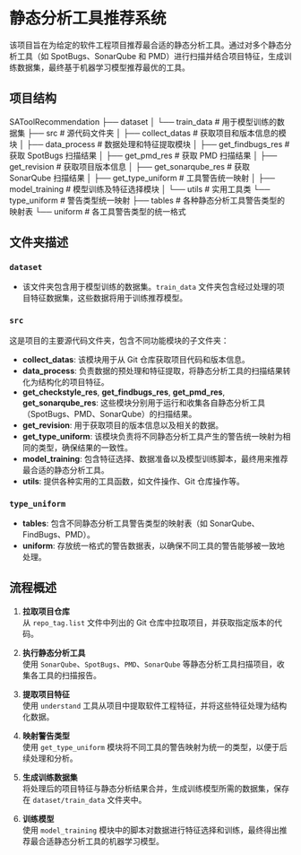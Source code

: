 # 静态分析工具推荐系统

该项目旨在为给定的软件工程项目推荐最合适的静态分析工具。通过对多个静态分析工具（如 SpotBugs、SonarQube 和 PMD）进行扫描并结合项目特征，生成训练数据集，最终基于机器学习模型推荐最优的工具。

## 项目结构
SAToolRecommendation
├── dataset 
│ └── train_data # 用于模型训练的数据集 
├── src # 源代码文件夹 
│ ├── collect_datas # 获取项目和版本信息的模块 
│ ├── data_process # 数据处理和特征提取模块
│ ├── get_findbugs_res # 获取 SpotBugs 扫描结果 
│ ├── get_pmd_res # 获取 PMD 扫描结果 
│ ├── get_revision # 获取项目版本信息 
│ ├── get_sonarqube_res # 获取 SonarQube 扫描结果 
│ ├── get_type_uniform # 工具警告统一映射 
│ ├── model_training # 模型训练及特征选择模块 
│ └── utils # 实用工具类 
└── type_uniform # 警告类型统一映射 
    ├── tables # 各种静态分析工具警告类型的映射表 
    └── uniform # 各工具警告类型的统一格式


## 文件夹描述

### `dataset`
- 该文件夹包含用于模型训练的数据集。`train_data` 文件夹包含经过处理的项目特征数据集，这些数据将用于训练推荐模型。

### `src`
这是项目的主要源代码文件夹，包含不同功能模块的子文件夹：

- **collect_datas**: 该模块用于从 Git 仓库获取项目代码和版本信息。
- **data_process**: 负责数据的预处理和特征提取，将静态分析工具的扫描结果转化为结构化的项目特征。
- **get_checkstyle_res**, **get_findbugs_res**, **get_pmd_res**, **get_sonarqube_res**: 这些模块分别用于运行和收集各自静态分析工具（SpotBugs、PMD、SonarQube）的扫描结果。
- **get_revision**: 用于获取项目的版本信息以及相关的数据。
- **get_type_uniform**: 该模块负责将不同静态分析工具产生的警告统一映射为相同的类型，确保结果的一致性。
- **model_training**: 包含特征选择、数据准备以及模型训练脚本，最终用来推荐最合适的静态分析工具。
- **utils**: 提供各种实用的工具函数，如文件操作、Git 仓库操作等。

### `type_uniform`
- **tables**: 包含不同静态分析工具警告类型的映射表（如 SonarQube、FindBugs、PMD）。
- **uniform**: 存放统一格式的警告数据表，以确保不同工具的警告能够被一致地处理。

## 流程概述

1. **拉取项目仓库**  
   从 `repo_tag.list` 文件中列出的 Git 仓库中拉取项目，并获取指定版本的代码。

2. **执行静态分析工具**  
   使用 `SonarQube`、`SpotBugs`、`PMD`、`SonarQube` 等静态分析工具扫描项目，收集各工具的扫描报告。

3. **提取项目特征**  
   使用 `understand` 工具从项目中提取软件工程特征，并将这些特征处理为结构化数据。

4. **映射警告类型**  
   使用 `get_type_uniform` 模块将不同工具的警告映射为统一的类型，以便于后续处理和分析。

5. **生成训练数据集**  
   将处理后的项目特征与静态分析结果合并，生成训练模型所需的数据集，保存在 `dataset/train_data` 文件夹中。

6. **训练模型**  
   使用 `model_training` 模块中的脚本对数据进行特征选择和训练，最终得出推荐最合适静态分析工具的机器学习模型。
